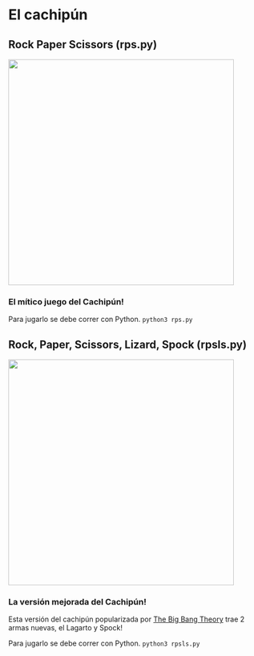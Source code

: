 # El cachipún
## Rock Paper Scissors (rps.py)

<img src="https://user-images.githubusercontent.com/66154723/185801577-7174594e-5506-4ab4-b872-35f54a3572d0.png" width="450" />

### El mítico juego del Cachipún!

Para jugarlo se debe correr con Python. `python3 rps.py`

## Rock, Paper, Scissors, Lizard, Spock (rpsls.py)

<img src="https://content.instructables.com/ORIG/FIU/AIWE/I7Q0TCUT/FIUAIWEI7Q0TCUT.jpg" width="450" />

### La versión mejorada del Cachipún!

Esta versión del cachipún popularizada por [The Big Bang Theory](https://www.youtube.com/watch?v=_PUEoDYpUyQ) trae 2 armas nuevas, el Lagarto y Spock!

Para jugarlo se debe correr con Python. `python3 rpsls.py`